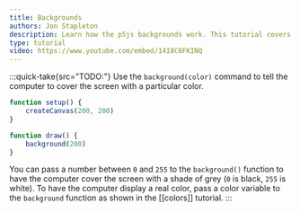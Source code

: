 ```yaml
---
title: Backgrounds
authors: Jon Stapleton
description: Learn how the p5js backgrounds work. This tutorial covers the `background(color)` method, using the various color options in p5js, and the relationship between the background and the `draw()` function.
type: tutorial
video: https://www.youtube.com/embed/14I8C6FKINQ
---
```

:::quick-take{src="TODO:"}
Use the `background(color)` command to tell the computer to cover the screen with a particular color.

```javascript
function setup() {
	createCanvas(200, 200)
}

function draw() {
	background(200)
}
```

You can pass a number between `0` and `255` to the `background()` function to have the computer cover the screen with a shade of grey (`0` is black, `255` is white). To have the computer display a real color, pass a color variable to the `background` function as shown in the [[colors]] tutorial.
:::